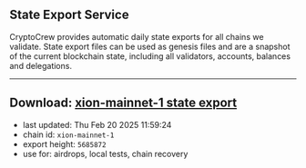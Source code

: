 ## State Export Service
CryptoCrew provides automatic daily state exports for all chains we validate. State export files can be used as genesis files and are a snapshot of the current blockchain state, including all validators, accounts, balances and delegations.

---
**Download: [xion-mainnet-1 state export](https://dl-eu2.ccvalidators.com/SERVICE/xion/xion-mainnet-1_export_5685872.json)**
---

- last updated: Thu Feb 20 2025 11:59:24
- chain id: `xion-mainnet-1`
- export height: `5685872`
- use for: airdrops, local tests, chain recovery
